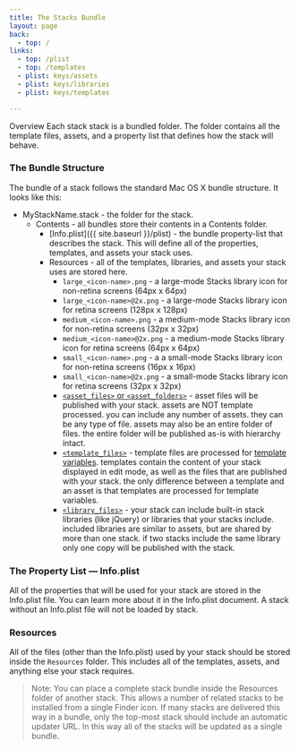 ```yaml
---
title: The Stacks Bundle
layout: page
back:
  - top: /
links:
  - top: /plist
  - top: /templates
  - plist: keys/assets
  - plist: keys/libraries
  - plist: keys/templates

---
```


Overview
Each stack stack is a bundled folder. The folder contains all the template files, assets, and a property list that defines how the stack will behave.

### The Bundle Structure
The bundle of a stack follows the standard Mac OS X bundle structure. It looks like this:

- MyStackName.stack - the folder for the stack.
  - Contents - all bundles store their contents in a Contents folder.
    - [Info.plist]({{ site.baseurl }}/plist) - the bundle property-list that describes the stack. This will define all of the properties, templates, and assets your stack uses.
    - Resources - all of the templates, libraries, and assets your stack uses are stored here.
      - `large_<icon-name>.png` - a large-mode Stacks library icon for non-retina screens (64px x 64px)
      - `large_<icon-name>@2x.png` - a large-mode Stacks library icon for retina screens (128px x 128px)
      - `medium_<icon-name>.png` - a medium-mode Stacks library icon for non-retina screens (32px x 32px)
      - `medium_<icon-name>@2x.png` - a medium-mode Stacks library icon for retina screens (64px x 64px)
      - `small_<icon-name>.png` - a a small-mode Stacks library icon for non-retina screens (16px x 16px)
      - `small_<icon-name>@2x.png` - a small-mode Stacks library icon for retina screens (32px x 32px)
      - [`<asset_files>` or `<asset_folders>`](/keys/assets/) - asset files will be published with your stack. assets are NOT template processed. you can include any number of assets. they can be any type of file. assets may also be an entire folder of files. the entire folder will be published as-is with hierarchy intact.
      - [`<template_files>`](/keys/templates) - template files are processed for [template variables](/templates). templates contain the content of your stack displayed in edit mode, as well as the files that are published with your stack. the only difference between a template and an asset is that templates are processed for template variables.
      - [`<library_files>`](/keys/libraries) - your stack can include built-in stack libraries (like jQuery) or libraries that your stacks include. included libraries are similar to assets, but are shared by more than one stack. if two stacks include the same library only one copy will be published with the stack.

### The Property List — Info.plist
All of the properties that will be used for your stack are stored in the Info.plist file. You can learn more about it in the Info.plist document. A stack without an Info.plist file will not be loaded by stack.


### Resources
All of the files (other than the Info.plist) used by your stack should be stored inside the `Resources` folder. This includes all of the templates, assets, and anything else your stack requires.

 > Note: You can place a complete stack bundle inside the Resources folder of another stack. This allows a number of related stacks to be installed from a single Finder icon. If many stacks are delivered this way in a bundle, only the top-most stack should include an automatic updater URL. In this way all of the stacks will be updated as a single bundle.
